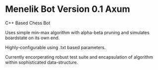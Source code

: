 # Menelik Bot Version 0.1 Axum

C++ Based Chess Bot

Uses simple min-max algorithm with alpha-beta pruning and simulates boardstate on its own end.

Highly-configurable using .txt based parameters.

Currently encorperating robust test suite and encapsulation of algorithm within sophisticated data-structure.
